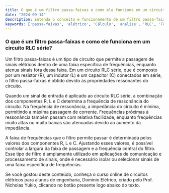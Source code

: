 ```yaml
---
title: O que é um filtro passa-faixas e como ele funciona em um circuito RLC série?
date: "2024-09-14"
description: Entenda o conceito e funcionamento de um filtro passa-faixas em um circuito RLC série.
keywords: ['passa-faixas', 'elétrico', 'Cálculo', 'análise', 'RLC', 'Forma', 'Série']
---
```


### O que é um filtro passa-faixas e como ele funciona em um circuito RLC série?

Um filtro passa-faixas é um tipo de circuito que permite a passagem de sinais elétricos dentro de uma faixa específica de frequências, enquanto atenua sinais fora dessa faixa. Em um circuito RLC série, que é composto por um resistor (R), um indutor (L) e um capacitor (C) conectados em série, o filtro passa-faixas é obtido devido às propriedades ressonantes do circuito.

Quando um sinal de entrada é aplicado ao circuito RLC série, a combinação dos componentes R, L e C determina a frequência de ressonância do circuito. Na frequência de ressonância, a impedância do circuito é mínima, permitindo a máxima passagem de corrente. Frequências próximas à ressonância também passam com relativa facilidade, enquanto frequências muito altas ou muito baixas são atenuadas devido ao aumento da impedância.

A faixa de frequências que o filtro permite passar é determinada pelos valores dos componentes R, L e C. Ajustando esses valores, é possível controlar a largura da faixa de passagem e a frequência central do filtro. Esse tipo de filtro é amplamente utilizado em aplicações de comunicação e processamento de sinais, onde é necessário isolar ou selecionar sinais de uma faixa específica de frequências.

Se você gostou deste conteúdo, conheça o curso online de circuitos elétricos para alunos de engenharia, Domínio Elétrico, criado pelo Prof. Nicholas Yukio, clicando no botão presente logo abaixo do texto.